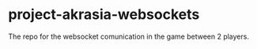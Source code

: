 # project-akrasia-websockets
The repo for the websocket comunication in the game between 2 players.

